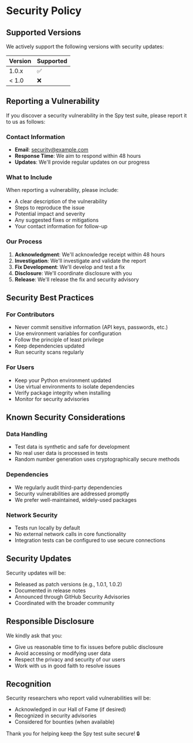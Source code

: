 # Security Policy

## Supported Versions

We actively support the following versions with security updates:

| Version | Supported          |
| ------- | ------------------ |
| 1.0.x   | :white_check_mark: |
| < 1.0   | :x:                |

## Reporting a Vulnerability

If you discover a security vulnerability in the Spy test suite, please report it to us as follows:

### Contact Information
- **Email**: security@example.com
- **Response Time**: We aim to respond within 48 hours
- **Updates**: We'll provide regular updates on our progress

### What to Include
When reporting a vulnerability, please include:
- A clear description of the vulnerability
- Steps to reproduce the issue
- Potential impact and severity
- Any suggested fixes or mitigations
- Your contact information for follow-up

### Our Process
1. **Acknowledgment**: We'll acknowledge receipt within 48 hours
2. **Investigation**: We'll investigate and validate the report
3. **Fix Development**: We'll develop and test a fix
4. **Disclosure**: We'll coordinate disclosure with you
5. **Release**: We'll release the fix and security advisory

## Security Best Practices

### For Contributors
- Never commit sensitive information (API keys, passwords, etc.)
- Use environment variables for configuration
- Follow the principle of least privilege
- Keep dependencies updated
- Run security scans regularly

### For Users
- Keep your Python environment updated
- Use virtual environments to isolate dependencies
- Verify package integrity when installing
- Monitor for security advisories

## Known Security Considerations

### Data Handling
- Test data is synthetic and safe for development
- No real user data is processed in tests
- Random number generation uses cryptographically secure methods

### Dependencies
- We regularly audit third-party dependencies
- Security vulnerabilities are addressed promptly
- We prefer well-maintained, widely-used packages

### Network Security
- Tests run locally by default
- No external network calls in core functionality
- Integration tests can be configured to use secure connections

## Security Updates

Security updates will be:
- Released as patch versions (e.g., 1.0.1, 1.0.2)
- Documented in release notes
- Announced through GitHub Security Advisories
- Coordinated with the broader community

## Responsible Disclosure

We kindly ask that you:
- Give us reasonable time to fix issues before public disclosure
- Avoid accessing or modifying user data
- Respect the privacy and security of our users
- Work with us in good faith to resolve issues

## Recognition

Security researchers who report valid vulnerabilities will be:
- Acknowledged in our Hall of Fame (if desired)
- Recognized in security advisories
- Considered for bounties (when available)

Thank you for helping keep the Spy test suite secure! 🔒